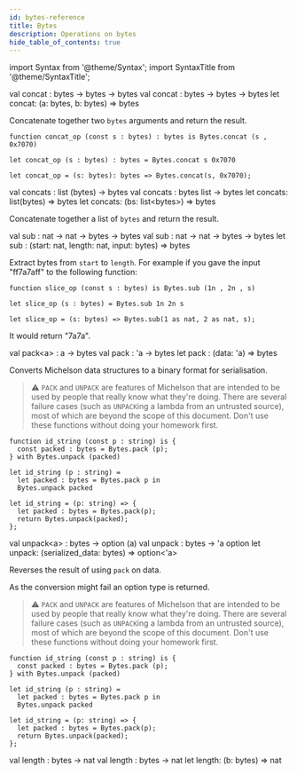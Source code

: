 ```yaml
---
id: bytes-reference
title: Bytes
description: Operations on bytes
hide_table_of_contents: true
---
```


import Syntax from '@theme/Syntax';
import SyntaxTitle from '@theme/SyntaxTitle';

<SyntaxTitle syntax="pascaligo">
val concat : bytes -> bytes -> bytes
</SyntaxTitle>
<SyntaxTitle syntax="cameligo">
val concat : bytes -> bytes -> bytes
</SyntaxTitle>

<SyntaxTitle syntax="jsligo">
let concat: (a: bytes, b: bytes) => bytes
</SyntaxTitle>


Concatenate together two `bytes` arguments and return the result.

<Syntax syntax="pascaligo">

```pascaligo
function concat_op (const s : bytes) : bytes is Bytes.concat (s , 0x7070)
```

</Syntax>
<Syntax syntax="cameligo">

```cameligo
let concat_op (s : bytes) : bytes = Bytes.concat s 0x7070
```

</Syntax>

<Syntax syntax="jsligo">

```jsligo
let concat_op = (s: bytes): bytes => Bytes.concat(s, 0x7070);
```

</Syntax>

<SyntaxTitle syntax="pascaligo">
val concats : list (bytes) -> bytes
</SyntaxTitle>
<SyntaxTitle syntax="cameligo">
val concats : bytes list -> bytes
</SyntaxTitle>
<SyntaxTitle syntax="reasonligo">
let concats: list(bytes) => bytes
</SyntaxTitle>
<SyntaxTitle syntax="jsligo">
let concats: (bs: list&lt;bytes&gt;) => bytes
</SyntaxTitle>


Concatenate together a list of `bytes` and return the result.

<SyntaxTitle syntax="pascaligo">
val sub : nat -> nat -> bytes -> bytes
</SyntaxTitle>
<SyntaxTitle syntax="cameligo">
val sub : nat -> nat -> bytes -> bytes
</SyntaxTitle>

<SyntaxTitle syntax="jsligo">
let sub : (start: nat, length: nat, input: bytes) => bytes
</SyntaxTitle>

Extract bytes from `start` to `length`. For example if you gave the
input "ff7a7aff" to the following function:

<Syntax syntax="pascaligo">

```pascaligo
function slice_op (const s : bytes) is Bytes.sub (1n , 2n , s)
```

</Syntax>
<Syntax syntax="cameligo">

```cameligo
let slice_op (s : bytes) = Bytes.sub 1n 2n s
```

</Syntax>

<Syntax syntax="jsligo">

```
let slice_op = (s: bytes) => Bytes.sub(1 as nat, 2 as nat, s);
```

</Syntax>

It would return "7a7a".

<SyntaxTitle syntax="pascaligo">
val pack&lt;a&gt; : a -> bytes
</SyntaxTitle>
<SyntaxTitle syntax="cameligo">
val pack : 'a -> bytes
</SyntaxTitle>

<SyntaxTitle syntax="jsligo">
let pack : (data: &apos;a) => bytes
</SyntaxTitle>

Converts Michelson data structures to a binary format for serialisation.

> ⚠️ `PACK` and `UNPACK` are features of Michelson that are intended to be used by people that really know what they're doing. There are several failure cases (such as `UNPACK`ing a lambda from an untrusted source), most of which are beyond the scope of this document. Don't use these functions without doing your homework first.



<Syntax syntax="pascaligo">

```pascaligo
function id_string (const p : string) is {
  const packed : bytes = Bytes.pack (p);
} with Bytes.unpack (packed)
```

</Syntax>
<Syntax syntax="cameligo">

```cameligo
let id_string (p : string) =
  let packed : bytes = Bytes.pack p in
  Bytes.unpack packed
```

</Syntax>

<Syntax syntax="jsligo">

```jsligo group=pack
let id_string = (p: string) => {
  let packed : bytes = Bytes.pack(p);
  return Bytes.unpack(packed);
};
```

</Syntax>


<SyntaxTitle syntax="pascaligo">
val unpack&lt;a&gt; : bytes -> option (a)
</SyntaxTitle>
<SyntaxTitle syntax="cameligo">
val unpack : bytes -> 'a option
</SyntaxTitle>

<SyntaxTitle syntax="jsligo">
let unpack: (serialized_data: bytes) => option&lt;&apos;a&gt;
</SyntaxTitle>

Reverses the result of using `pack` on data.

As the conversion might fail an option type is returned.

> ⚠️ `PACK` and `UNPACK` are features of Michelson that are intended to be used by people that really know what they're doing. There are several failure cases (such as `UNPACK`ing a lambda from an untrusted source), most of which are beyond the scope of this document. Don't use these functions without doing your homework first.



<Syntax syntax="pascaligo">

```pascaligo
function id_string (const p : string) is {
  const packed : bytes = Bytes.pack (p);
} with Bytes.unpack (packed)
```

</Syntax>
<Syntax syntax="cameligo">

```cameligo
let id_string (p : string) =
  let packed : bytes = Bytes.pack p in
  Bytes.unpack packed
```

</Syntax>

<Syntax syntax="jsligo">

```jsligo
let id_string = (p: string) => {
  let packed : bytes = Bytes.pack(p);
  return Bytes.unpack(packed);
};
```

</Syntax>

<SyntaxTitle syntax="pascaligo">
val length : bytes -> nat
</SyntaxTitle>
<SyntaxTitle syntax="cameligo">
val length : bytes -> nat
</SyntaxTitle>

<SyntaxTitle syntax="jsligo">
let length: (b: bytes) => nat
</SyntaxTitle>
